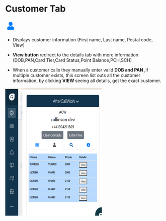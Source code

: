 # Customer Tab
![customer](./images/customericon.png)



  - Displays customer information (First name, Last name, Postal code, View)

    

  - <b> View button </b> redirect to the details tab with more information (DOB,PAN,Card Tier,Card Status,Point Balance,PCH,SCH)
  - When a customer calls they manually enter vaild <b> DOB and PAN </b>,if multiple customer exists, this screen list outs all the customer information, by clicking <b> VIEW </b> seeing all details, get the exact customer.
  


  ![customer](./images/customer1.png)
